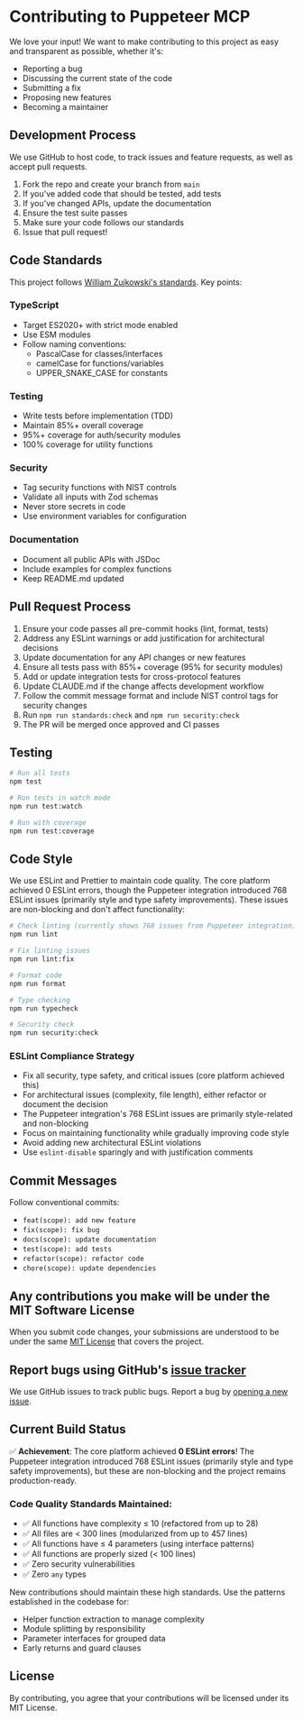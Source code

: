 # Contributing to Puppeteer MCP

We love your input! We want to make contributing to this project as easy and transparent as
possible, whether it's:

- Reporting a bug
- Discussing the current state of the code
- Submitting a fix
- Proposing new features
- Becoming a maintainer

## Development Process

We use GitHub to host code, to track issues and feature requests, as well as accept pull requests.

1. Fork the repo and create your branch from `main`
2. If you've added code that should be tested, add tests
3. If you've changed APIs, update the documentation
4. Ensure the test suite passes
5. Make sure your code follows our standards
6. Issue that pull request!

## Code Standards

This project follows [William Zujkowski's standards](https://github.com/williamzujkowski/standards).
Key points:

### TypeScript

- Target ES2020+ with strict mode enabled
- Use ESM modules
- Follow naming conventions:
  - PascalCase for classes/interfaces
  - camelCase for functions/variables
  - UPPER_SNAKE_CASE for constants

### Testing

- Write tests before implementation (TDD)
- Maintain 85%+ overall coverage
- 95%+ coverage for auth/security modules
- 100% coverage for utility functions

### Security

- Tag security functions with NIST controls
- Validate all inputs with Zod schemas
- Never store secrets in code
- Use environment variables for configuration

### Documentation

- Document all public APIs with JSDoc
- Include examples for complex functions
- Keep README.md updated

## Pull Request Process

1. Ensure your code passes all pre-commit hooks (lint, format, tests)
2. Address any ESLint warnings or add justification for architectural decisions
3. Update documentation for any API changes or new features
4. Ensure all tests pass with 85%+ coverage (95% for security modules)
5. Add or update integration tests for cross-protocol features
6. Update CLAUDE.md if the change affects development workflow
7. Follow the commit message format and include NIST control tags for security changes
8. Run `npm run standards:check` and `npm run security:check`
9. The PR will be merged once approved and CI passes

## Testing

```bash
# Run all tests
npm test

# Run tests in watch mode
npm run test:watch

# Run with coverage
npm run test:coverage
```

## Code Style

We use ESLint and Prettier to maintain code quality. The core platform achieved 0 ESLint errors,
though the Puppeteer integration introduced 768 ESLint issues (primarily style and type safety
improvements). These issues are non-blocking and don't affect functionality:

```bash
# Check linting (currently shows 768 issues from Puppeteer integration)
npm run lint

# Fix linting issues
npm run lint:fix

# Format code
npm run format

# Type checking
npm run typecheck

# Security check
npm run security:check
```

### ESLint Compliance Strategy

- Fix all security, type safety, and critical issues (core platform achieved this)
- For architectural issues (complexity, file length), either refactor or document the decision
- The Puppeteer integration's 768 ESLint issues are primarily style-related and non-blocking
- Focus on maintaining functionality while gradually improving code style
- Avoid adding new architectural ESLint violations
- Use `eslint-disable` sparingly and with justification comments

## Commit Messages

Follow conventional commits:

- `feat(scope): add new feature`
- `fix(scope): fix bug`
- `docs(scope): update documentation`
- `test(scope): add tests`
- `refactor(scope): refactor code`
- `chore(scope): update dependencies`

## Any contributions you make will be under the MIT Software License

When you submit code changes, your submissions are understood to be under the same
[MIT License](LICENSE) that covers the project.

## Report bugs using GitHub's [issue tracker](https://github.com/williamzujkowski/puppeteer-mcp/issues)

We use GitHub issues to track public bugs. Report a bug by
[opening a new issue](https://github.com/williamzujkowski/puppeteer-mcp/issues/new).

## Current Build Status

✅ **Achievement**: The core platform achieved **0 ESLint errors**! The Puppeteer integration
introduced 768 ESLint issues (primarily style and type safety improvements), but these are
non-blocking and the project remains production-ready.

### Code Quality Standards Maintained:

- ✅ All functions have complexity ≤ 10 (refactored from up to 28)
- ✅ All files are < 300 lines (modularized from up to 457 lines)
- ✅ All functions have ≤ 4 parameters (using interface patterns)
- ✅ All functions are properly sized (< 100 lines)
- ✅ Zero security vulnerabilities
- ✅ Zero `any` types

New contributions should maintain these high standards. Use the patterns established in the codebase
for:

- Helper function extraction to manage complexity
- Module splitting by responsibility
- Parameter interfaces for grouped data
- Early returns and guard clauses

## License

By contributing, you agree that your contributions will be licensed under its MIT License.
